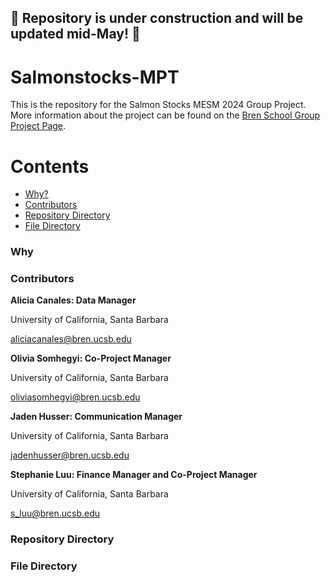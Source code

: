 ## 🚧 Repository is under construction and will be updated mid-May! 🚧

# Salmonstocks-MPT

This is the repository for the Salmon Stocks MESM 2024 Group Project. More information about the project can be found on the [Bren School Group Project Page](https://bren.ucsb.edu/projects/redesigning-modern-portfolio-theory-improve-spatial-recovery-planning-oregon-coast-coho). 


Contents
=========

 * [Why?](#why)
 * [Contributors](#contributors)
 * [Repository Directory](#repository-directory)
 * [File Directory](#file-directory)
 
 ### Why
 
 ### Contributors
 
**Alicia Canales: Data Manager**

University of California, Santa Barbara

aliciacanales@bren.ucsb.edu

**Olivia Somhegyi: Co-Project Manager**

University of California, Santa Barbara

oliviasomhegyi@bren.ucsb.edu

**Jaden Husser: Communication Manager**

University of California, Santa Barbara

jadenhusser@bren.ucsb.edu

**Stephanie Luu: Finance Manager and Co-Project Manager**

University of California, Santa Barbara

s_luu@bren.ucsb.edu 

 ### Repository Directory
 
 ### File Directory




